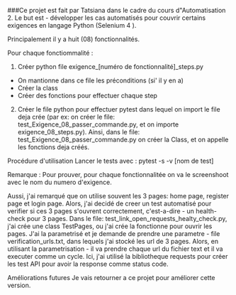 
###Ce projet est fait par Tatsiana dans le cadre du cours d"Automatisation 2.
Le but est - développer les cas automatisés pour couvrir certains exigences en
langage Python (Selenium 4 ).

Principalement il y a huit (08) fonctionnalités.

Pour chaque fonctiommalité :

1. Créer python file exigence_[numéro de fonctionnalité]_steps.py
- On mantionne dans ce file les préconditions (si' il y en a)
- Créer la class
- Créer des fonctions pour effectuer chaque step
2. Créer le file python pour effectuer pytest dans lequel on import le file deja crée
(par ex: on créer le file: test_Exigence_08_passer_commande.py, et on importe exigence_08_steps.py).
Ainsi, dans le file: test_Exigence_08_passer_commande.py on créer la Class, et on 
appelle les fonctions deja créés.

Procédure d'utilisation
Lancer le tests avec : pytest -s -v [nom de test]

Remarque : Pour prouver, pour chaque fonctionnalitée on va le screenshoot avec le nom du numero d'exigence.

Aussi, j'ai remarqué que on utilise souvent les 3 pages: home page, register page et login page.
Alors, j'ai decidé de creer un test automatisé pour verifier si ces 3 pages s'ouvrent correctement,
c'est-a-dire - un health- check pour 3 pages.
Dans le file: test_link_open_requests_healty_check.py, j'ai crée une class TestPages,
ou j'ai crée la fonctionne pour ouvrir les pages. 
J'ai la parametrisé et je demande de prendre une parametre - file verification_urls.txt,
dans lequels j'ai stocké les url de 3 pages.
Alors, en utilisant la parametrisation - il va prendre chaque url du fichier text 
et il va executer comme un cycle.
Ici, j'ai utilisé la bibliotheque requests pour créer les test API pour avoir la response comme status code.

Améliorations futures
Je vais retourner a ce projet pour améliorer cette version.
